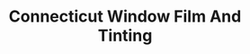 ---
title: "Connecticut Window Film And Tinting"
url: /milford/connecticut-window-film-and-tinting/
shop: car repair
---